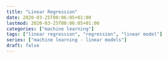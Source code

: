 ```yaml
---
title: "Linear Regression"
date: 2020-03-25T00:06:05+01:00
lastmod: 2020-03-25T00:06:05+01:00
categories: ["machine learning"]
tags: ["linear regression", "regression", "linear model"]
series: ["machine learning - linear models"]
draft: false
---
```


<!--more-->
